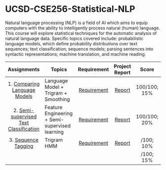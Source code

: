 # UCSD-CSE256-Statistical-NLP

Natural language processing (NLP) is a field of AI which aims to equip computers with the ability to intelligently process natural (human) language. This course will explore statistical techniques for the automatic analysis of natural language data. Specific topics covered include: probabilistic language models, which define probability distributions over text sequences; text classification; sequence models; parsing sentences into syntactic representations; machine translation, and machine reading. 



|                         Assignments                          | Topics                                         |                         Requirement                          |                        Project Report                        |    Score     |
| :----------------------------------------------------------: | ---------------------------------------------- | :----------------------------------------------------------: | :----------------------------------------------------------: | :----------: |
| 1. [Comparing Language Models](https://github.com/Rshcaroline/UCSD-CSE256-Statistical-NLP/tree/master/Assignment%201) | Language Model + Trigram + Smoothing           | [Requirement](https://github.com/Rshcaroline/UCSD-CSE256-Statistical-NLP/blob/master/Assignment%201/A1-256-FA19.pdf) | [Report](https://github.com/Rshcaroline/UCSD-CSE256-Statistical-NLP/blob/master/Assignment%201/report/CSE256_PA1.pdf) | 100/100; 15% |
| 2. [Semi-supervised Text Classification](https://github.com/Rshcaroline/UCSD-CSE256-Statistical-NLP/tree/master/Assignment%202) | Feature Engineering + Semi-supervised learning | [Requirement](https://github.com/Rshcaroline/UCSD-CSE256-Statistical-NLP/blob/master/Assignment%202/A2-256-fa19.pdf) | [Report](https://github.com/Rshcaroline/UCSD-CSE256-Statistical-NLP/blob/master/Assignment%202/report/CSE256_PA2.pdf) | 100/100; 20% |
| 3. [Sequence Tagging](https://github.com/Rshcaroline/UCSD-CSE256-Statistical-NLP/tree/master/Assignment%203) | Trigram HMM                                    | [Requirement](https://github.com/Rshcaroline/UCSD-CSE256-Statistical-NLP/blob/master/Assignment%203/A3-256-fa19.pdf) | [Report](https://github.com/Rshcaroline/UCSD-CSE256-Statistical-NLP/blob/master/Assignment%203/report/CSE256_PA3.pdf) |  /100; 10%   |
|                                                              |                                                |                                                              |                                                              |  /100; 15%   |

